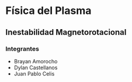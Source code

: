 # Física del Plasma

## Inestabilidad Magnetorotacional

### Integrantes
- Brayan Amorocho
- Dylan Castellanos
- Juan Pablo Celis


